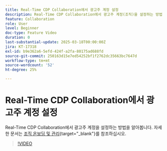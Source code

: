 ```yaml
---
title: Real-Time CDP Collaboration에서 광고주 계정 설정
description: Real-Time CDP Collaboration에서 광고주 계정(조직)을 설정하는 방법에 대해 알아봅니다.
feature: Collaboration
role: User
level: Beginner
doc-type: Feature Video
duration: 0
last-substantial-update: 2025-03-18T00:00:00Z
jira: KT-17318
exl-id: b9e362a6-5efd-424f-a2fa-80175ad688fd
source-git-commit: 250163d15e7ed54252bf1f2762dc35663bc7647d
workflow-type: tm+mt
source-wordcount: '52'
ht-degree: 25%

---
```


# Real-Time CDP Collaboration에서 광고주 계정 설정

Real-Time CDP Collaboration에서 광고주 계정을 설정하는 방법을 알아봅니다. 자세한 문서는 [조직 온보딩 및 관리](https://experienceleague.adobe.com/en/docs/real-time-cdp-collaboration/using/setup/onboard-organization){target="_blank"}를 참조하십시오.

>[!VIDEO](https://video.tv.adobe.com/v/3452264/?learn=on&enablevpops)
